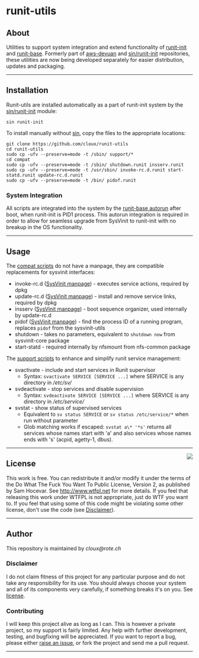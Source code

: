 # runit-utils

## About

Utilities to support system integration and extend functionality of [runit-init](https://github.com/cloux/runit) and [runit-base](https://github.com/cloux/runit-base). Formerly part of [aws-devuan](https://github.com/cloux/aws-devuan) and [sin/runit-init](https://github.com/cloux/sin/tree/master/modules/runit-init) repositories, these utilities are now being developed separately for easier distribution, updates and packaging.

---
## Installation

Runit-utils are installed automatically as a part of runit-init system by the [sin/runit-init](https://github.com/cloux/sin/blob/master/modules/runit-init/install) module:

```
sin runit-init
```

To install manually without [sin](https://github.com/cloux/sin), copy the files to the appropriate locations:

```
git clone https://github.com/cloux/runit-utils
cd runit-utils
sudo cp -ufv --preserve=mode -t /sbin/ support/*
cd compat
sudo cp -ufv --preserve=mode -t /sbin/ shutdown.runit insserv.runit
sudo cp -ufv --preserve=mode -t /usr/sbin/ invoke-rc.d.runit start-statd.runit update-rc.d.runit
sudo cp -ufv --preserve=mode -t /bin/ pidof.runit
```

### System Integration

All scripts are integrated into the system by the [runit-base autorun](https://github.com/cloux/runit-base/blob/master/etc/runit/autorun/runit-init) after boot, when runit-init is PID1 process. This autorun integration is required in order to allow for seamless upgrade from SysVinit to runit-init with no breakup in the OS functionality.

---
## Usage

The [compat scripts](https://github.com/cloux/runit-utils/tree/master/compat) do not have a manpage, they are compatible replacements for sysvinit interfaces:

 * invoke-rc.d ([SysVinit manpage](https://manpages.debian.org/testing/init-system-helpers/invoke-rc.d.8.en.html)) - executes service actions, required by dpkg
 * update-rc.d ([SysVinit manpage](https://manpages.debian.org/testing/init-system-helpers/update-rc.d.8.en.html)) - install and remove service links, required by dpkg
 * insserv ([SysVinit manpage](https://manpages.debian.org/testing/insserv/insserv.8.en.html))  - boot sequence organizer, used internally by update-rc.d
 * pidof ([SysVinit manpage](https://linux.die.net/man/8/pidof)) - find the process ID of a running program, replaces `pidof` from the sysvinit-utils	
 * shutdown - takes no parameters, equivalent to `shutdown now` from sysvinit-core package
 * start-statd - required internally by nfsmount from nfs-common package

The [support scripts](https://github.com/cloux/runit-utils/tree/master/support) to enhance and simplify runit service management:

 * svactivate - include and start services in Runit supervisor
	 - Syntax: `svactivate SERVICE [SERVICE ...]` where SERVICE is any directory in _/etc/sv/_
 * svdeactivate - stop services and disable supervision
	 - Syntax: `svdeactivate SERVICE [SERVICE ...]` where SERVICE is any directory in _/etc/service/_
 * svstat - show status of supervised services
	 - Equivalent to `sv status SERVICE` or `sv status /etc/service/*` when run without parameter
	 - Glob matching works if escaped: `svstat a\* '*s'` returns all services whose names start with 'a' and also services whose names ends with 's' (acpid, agetty-1, dbus). 

---
<a href="http://www.wtfpl.net"><img src="http://www.wtfpl.net/wp-content/uploads/2012/12/wtfpl-badge-2.png" align="right"></a>
## License

This work is free. You can redistribute it and/or modify it under the terms of the Do What The Fuck You Want To Public License, Version 2, as published by Sam Hocevar. See http://www.wtfpl.net for more details. If you feel that releasing this work under WTFPL is not appropriate, just do WTF you want to. If you feel that using some of this code might be violating some other license, don't use the code (see [Disclaimer](#disclaimer)).

---
## Author

This repository is maintained by _cloux@rote.ch_

### Disclaimer

I do not claim fitness of this project for any particular purpose and do not take any responsibility for its use. You should always choose your system and all of its components very carefully, if something breaks it's on you. See [license](#license).

### Contributing

I will keep this project alive as long as I can. This is however a private project, so my support is fairly limited. Any help with further development, testing, and bugfixing will be appreciated. If you want to report a bug, please either [raise an issue](https://github.com/cloux/runit-utils/issues), or fork the project and send me a pull request.

---